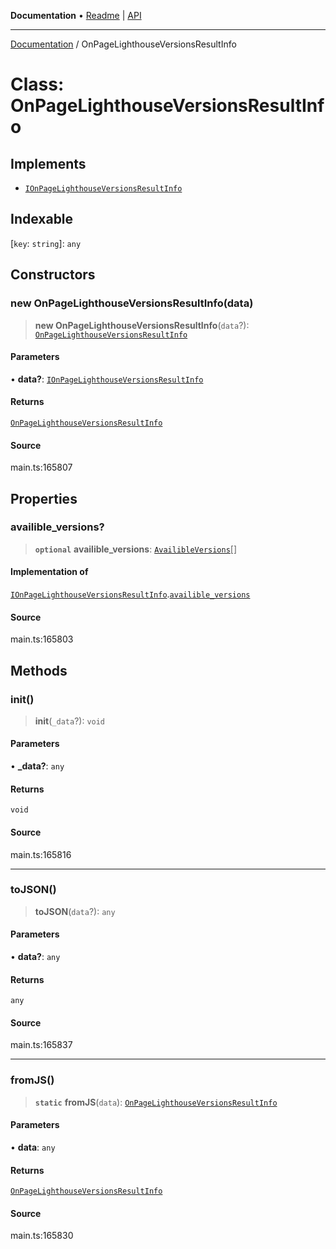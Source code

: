 **Documentation** • [Readme](../README.md) \| [API](../globals.md)

***

[Documentation](../README.md) / OnPageLighthouseVersionsResultInfo

# Class: OnPageLighthouseVersionsResultInfo

## Implements

- [`IOnPageLighthouseVersionsResultInfo`](../interfaces/IOnPageLighthouseVersionsResultInfo.md)

## Indexable

 \[`key`: `string`\]: `any`

## Constructors

### new OnPageLighthouseVersionsResultInfo(data)

> **new OnPageLighthouseVersionsResultInfo**(`data`?): [`OnPageLighthouseVersionsResultInfo`](OnPageLighthouseVersionsResultInfo.md)

#### Parameters

• **data?**: [`IOnPageLighthouseVersionsResultInfo`](../interfaces/IOnPageLighthouseVersionsResultInfo.md)

#### Returns

[`OnPageLighthouseVersionsResultInfo`](OnPageLighthouseVersionsResultInfo.md)

#### Source

main.ts:165807

## Properties

### availible\_versions?

> **`optional`** **availible\_versions**: [`AvailibleVersions`](AvailibleVersions.md)[]

#### Implementation of

[`IOnPageLighthouseVersionsResultInfo`](../interfaces/IOnPageLighthouseVersionsResultInfo.md).[`availible_versions`](../interfaces/IOnPageLighthouseVersionsResultInfo.md#availible_versions)

#### Source

main.ts:165803

## Methods

### init()

> **init**(`_data`?): `void`

#### Parameters

• **\_data?**: `any`

#### Returns

`void`

#### Source

main.ts:165816

***

### toJSON()

> **toJSON**(`data`?): `any`

#### Parameters

• **data?**: `any`

#### Returns

`any`

#### Source

main.ts:165837

***

### fromJS()

> **`static`** **fromJS**(`data`): [`OnPageLighthouseVersionsResultInfo`](OnPageLighthouseVersionsResultInfo.md)

#### Parameters

• **data**: `any`

#### Returns

[`OnPageLighthouseVersionsResultInfo`](OnPageLighthouseVersionsResultInfo.md)

#### Source

main.ts:165830
